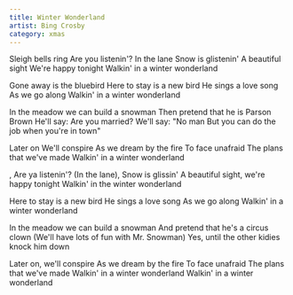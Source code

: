 ```yaml
---
title: Winter Wonderland
artist: Bing Crosby
category: xmas
---
```


Sleigh bells ring
Are you listenin'?
In the lane
Snow is glistenin'
A beautiful sight
We're happy tonight
Walkin' in a winter wonderland

Gone away is the bluebird
Here to stay is a new bird
He sings a love song
As we go along
Walkin' in a winter wonderland

In the meadow we can build a snowman
Then pretend that he is Parson Brown
He'll say: Are you married?
We'll say: "No man
But you can do the job when you're in town"

Later on
We'll conspire
As we dream by the fire
To face unafraid
The plans that we've made
Walkin' in a winter wonderland

, Are ya listenin'?
(In the lane), Snow is glissin'
A beautiful sight, we're happy tonight
Walkin' in the winter wonderland

Here to stay is a new bird
He sings a love song
As we go along
Walkin' in a winter wonderland

In the meadow we can build a snowman
And pretend that he's a circus clown
(We'll have lots of fun with Mr. Snowman)
Yes, until the other kidies knock him down

Later on, we'll conspire
As we dream by the fire
To face unafraid
The plans that we've made
Walkin' in a winter wonderland
Walkin' in a winter wonderland

